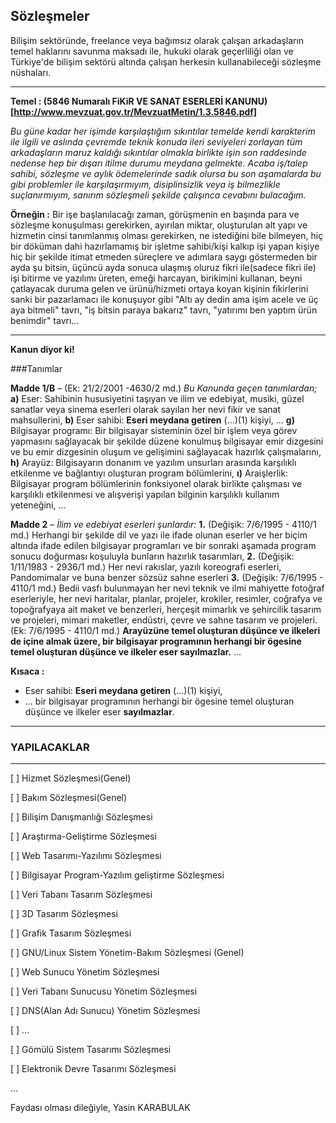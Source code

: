 ## Sözleşmeler
Bilişim sektöründe, freelance veya bağımsız olarak çalışan arkadaşların temel haklarını savunma maksadı ile, hukuki olarak geçerliliği olan ve Türkiye'de bilişim sektörü altında çalışan herkesin kullanabileceği sözleşme nüshaları.

---

**Temel : (5846 Numaralı FiKiR VE SANAT ESERLERİ KANUNU)[http://www.mevzuat.gov.tr/MevzuatMetin/1.3.5846.pdf]**

*Bu güne kadar her işimde karşılaştığım sıkıntılar temelde kendi karakterim ile ilgili ve aslında çevremde teknik konuda ileri seviyeleri zorlayan tüm arkadaşların maruz kaldığı sıkıntılar olmakla birlikte işin son raddesinde nedense hep bir dışarı itilme durumu meydana gelmekte. Acaba iş/talep sahibi, sözleşme ve aylık ödemelerinde sadık olursa bu son aşamalarda bu gibi problemler ile karşılaşırmıyım, disiplinsizlik veya iş bilmezlikle suçlanırmıyım, sanırım sözleşmeli şekilde çalışınca cevabını bulacağım.*

**Örneğin :** Bir işe başlanılacağı zaman, görüşmenin en başında para ve sözleşme konuşulması gerekirken, ayırılan miktar, oluşturulan alt yapı ve hizmetin cinsi tanımlanmış olması gerekirken, ne istediğini bile bilmeyen, hiç bir döküman dahi hazırlamamış bir işletme sahibi/kişi kalkıp işi yapan kişiye hiç bir şekilde itimat etmeden süreçlere ve adımlara saygı göstermeden bir ayda şu bitsin, üçüncü ayda sonuca ulaşmış oluruz fikri ile(sadece fikri ile) işi bitirme ve yazılımı üreten, emeği harcayan, birikimini kullanan, beyni çatlayacak duruma gelen ve ürünü/hizmeti ortaya koyan kişinin fikirlerini sanki bir pazarlamacı ile konuşuyor gibi "Altı ay dedin ama işim acele ve üç aya bitmeli" tavrı, "iş bitsin paraya bakarız" tavrı, "yatırımı ben yaptım ürün benimdir" tavrı...

---

**Kanun diyor ki!**

###Tanımlar

**Madde 1/B** – (Ek: 21/2/2001 -4630/2 md.)
*Bu Kanunda geçen tanımlardan;*
**a)** Eser: Sahibinin hususiyetini taşıyan ve ilim ve edebiyat, musiki, güzel sanatlar veya sinema eserleri olarak sayılan
her nevi fikir ve sanat mahsullerini,
**b)** Eser sahibi: **Eseri meydana getiren** (…)(1) kişiyi,
...
**g)** Bilgisayar programı: Bir bilgisayar sisteminin özel bir işlem veya görev yapmasını sağlayacak bir şekilde düzene
konulmuş bilgisayar emir dizgesini ve bu emir dizgesinin oluşum ve gelişimini sağlayacak hazırlık çalışmalarını,
**h)** Arayüz: Bilgisayarın donanım ve yazılım unsurları arasında karşılıklı etkilenme ve bağlantıyı oluşturan program
bölümlerini,
**ı)** Araişlerlik: Bilgisayar program bölümlerinin fonksiyonel olarak birlikte çalışması ve karşılıklı etkilenmesi ve
alışverişi yapılan bilginin karşılıklı kullanım yeteneğini,
...

**Madde 2** – *İlim ve edebiyat eserleri şunlardır:*
**1.** (Değişik: 7/6/1995 - 4110/1 md.) Herhangi bir şekilde dil ve yazı ile ifade olunan eserler ve her biçim altında ifade
edilen bilgisayar programları ve bir sonraki aşamada program sonucu doğurması koşuluyla bunların hazırlık tasarımları,
**2.** (Değişik: 1/11/1983 - 2936/1 md.) Her nevi rakıslar, yazılı koreografi eserleri, Pandomimalar ve buna benzer
sözsüz sahne eserleri
**3.** (Değişik: 7/6/1995 - 4110/1 md.) Bedii vasfı bulunmayan her nevi teknik ve ilmi mahiyette fotoğraf eserleriyle,
her nevi haritalar, planlar, projeler, krokiler, resimler, coğrafya ve topoğrafyaya ait maket ve benzerleri, herçeşit mimarlık ve
şehircilik tasarım ve projeleri, mimari maketler, endüstri, çevre ve sahne tasarım ve projeleri.
(Ek: 7/6/1995 - 4110/1 md.) **Arayüzüne temel oluşturan düşünce ve ilkeleri de içine almak üzere, bir bilgisayar programının herhangi bir ögesine temel oluşturan düşünce ve ilkeler eser sayılmazlar.**
...


**Kısaca :**

- Eser sahibi: **Eseri meydana getiren** (…)(1) kişiyi,
- ... bir bilgisayar programının herhangi bir ögesine temel oluşturan düşünce ve ilkeler eser **sayılmazlar**.
---

### YAPILACAKLAR
---
[ ] Hizmet Sözleşmesi(Genel)

[ ] Bakım Sözleşmesi(Genel)

[ ] Bilişim Danışmanlığı Sözleşmesi

[ ] Araştırma-Geliştirme Sözleşmesi

[ ] Web Tasarımı-Yazılımı Sözleşmesi

[ ] Bilgisayar Program-Yazılım geliştirme Sözleşmesi

[ ] Veri Tabanı Tasarım Sözleşmesi

[ ] 3D Tasarım Sözleşmesi

[ ] Grafik Tasarım Sözleşmesi

[ ] GNU/Linux Sistem Yönetim-Bakım Sözleşmesi (Genel)

  [ ] Web Sunucu Yönetim Sözleşmesi
  
  [ ] Veri Tabanı Sunucusu Yönetim Sözleşmesi
  
  [ ] DNS(Alan Adı Sunucu) Yönetim Sözleşmesi
  
  [ ] ...

[ ] Gömülü Sistem Tasarımı Sözleşmesi

[ ] Elektronik Devre Tasarımı Sözleşmesi

...

Faydası olması dileğiyle,
Yasin KARABULAK
